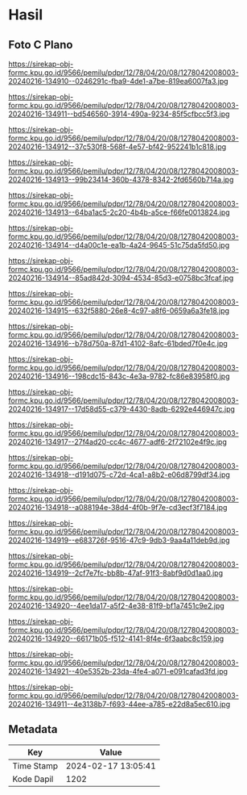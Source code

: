 # Hasil

## Foto C Plano

https://sirekap-obj-formc.kpu.go.id/9566/pemilu/pdpr/12/78/04/20/08/1278042008003-20240216-134910--0246291c-fba9-4de1-a7be-819ea6007fa3.jpg

https://sirekap-obj-formc.kpu.go.id/9566/pemilu/pdpr/12/78/04/20/08/1278042008003-20240216-134911--bd546560-3914-490a-9234-85f5cfbcc5f3.jpg

https://sirekap-obj-formc.kpu.go.id/9566/pemilu/pdpr/12/78/04/20/08/1278042008003-20240216-134912--37c530f8-568f-4e57-bf42-952241b1c818.jpg

https://sirekap-obj-formc.kpu.go.id/9566/pemilu/pdpr/12/78/04/20/08/1278042008003-20240216-134913--99b23414-360b-4378-8342-2fd6560b714a.jpg

https://sirekap-obj-formc.kpu.go.id/9566/pemilu/pdpr/12/78/04/20/08/1278042008003-20240216-134913--64ba1ac5-2c20-4b4b-a5ce-f66fe0013824.jpg

https://sirekap-obj-formc.kpu.go.id/9566/pemilu/pdpr/12/78/04/20/08/1278042008003-20240216-134914--d4a00c1e-ea1b-4a24-9645-51c75da5fd50.jpg

https://sirekap-obj-formc.kpu.go.id/9566/pemilu/pdpr/12/78/04/20/08/1278042008003-20240216-134914--85ad842d-3094-4534-85d3-e0758bc3fcaf.jpg

https://sirekap-obj-formc.kpu.go.id/9566/pemilu/pdpr/12/78/04/20/08/1278042008003-20240216-134915--632f5880-26e8-4c97-a8f6-0659a6a3fe18.jpg

https://sirekap-obj-formc.kpu.go.id/9566/pemilu/pdpr/12/78/04/20/08/1278042008003-20240216-134916--b78d750a-87d1-4102-8afc-61bded7f0e4c.jpg

https://sirekap-obj-formc.kpu.go.id/9566/pemilu/pdpr/12/78/04/20/08/1278042008003-20240216-134916--198cdc15-843c-4e3a-9782-fc86e83958f0.jpg

https://sirekap-obj-formc.kpu.go.id/9566/pemilu/pdpr/12/78/04/20/08/1278042008003-20240216-134917--17d58d55-c379-4430-8adb-6292e446947c.jpg

https://sirekap-obj-formc.kpu.go.id/9566/pemilu/pdpr/12/78/04/20/08/1278042008003-20240216-134917--27f4ad20-cc4c-4677-adf6-2f72102e4f9c.jpg

https://sirekap-obj-formc.kpu.go.id/9566/pemilu/pdpr/12/78/04/20/08/1278042008003-20240216-134918--d191d075-c72d-4ca1-a8b2-e06d8799df34.jpg

https://sirekap-obj-formc.kpu.go.id/9566/pemilu/pdpr/12/78/04/20/08/1278042008003-20240216-134918--a088194e-38d4-4f0b-9f7e-cd3ecf3f7184.jpg

https://sirekap-obj-formc.kpu.go.id/9566/pemilu/pdpr/12/78/04/20/08/1278042008003-20240216-134919--e683726f-9516-47c9-9db3-9aa4a11deb9d.jpg

https://sirekap-obj-formc.kpu.go.id/9566/pemilu/pdpr/12/78/04/20/08/1278042008003-20240216-134919--2cf7e7fc-bb8b-47af-91f3-8abf9d0d1aa0.jpg

https://sirekap-obj-formc.kpu.go.id/9566/pemilu/pdpr/12/78/04/20/08/1278042008003-20240216-134920--4ee1da17-a5f2-4e38-81f9-bf1a7451c9e2.jpg

https://sirekap-obj-formc.kpu.go.id/9566/pemilu/pdpr/12/78/04/20/08/1278042008003-20240216-134920--66171b05-f512-4141-8f4e-6f3aabc8c159.jpg

https://sirekap-obj-formc.kpu.go.id/9566/pemilu/pdpr/12/78/04/20/08/1278042008003-20240216-134921--40e5352b-23da-4fe4-a071-e091cafad3fd.jpg

https://sirekap-obj-formc.kpu.go.id/9566/pemilu/pdpr/12/78/04/20/08/1278042008003-20240216-134911--4e3138b7-f693-44ee-a785-e22d8a5ec610.jpg


## Metadata

| Key        | Value               |
| ---------- | ------------------- |
| Time Stamp | 2024-02-17 13:05:41 |
| Kode Dapil | 1202                |



